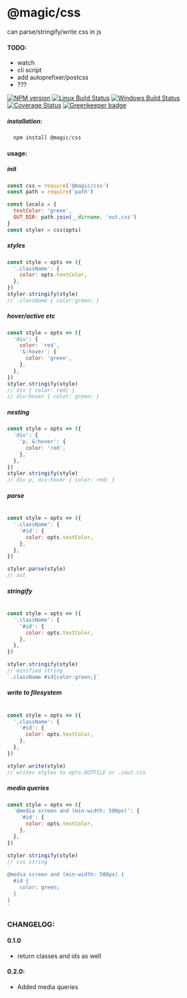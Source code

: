 # @magic/css

can parse/stringify/write css in js

#### TODO:
* watch
* cli script
* add autoprefixer/postcss
* ???

[![NPM version][npm-image]][npm-url]
[![Linux Build Status][travis-image]][travis-url]
[![Windows Build Status][appveyor-image]][appveyor-url]
[![Coverage Status][coveralls-image]][coveralls-url]
[![Greenkeeper badge][greenkeeper-image]][greenkeeper-url]


##### installation:
```javascript
  npm install @magic/css
```

#### usage:

##### init
```javascript
const css = require('@magic/css')
const path = require('path')

const locals = {
  textColor: 'green',
  OUT_DIR: path.join(__dirname, 'out.css')
}
const styler = css(opts)

```

##### styles
```javascript
const style = opts => ({
  '.className': {
    color: opts.textColor,
  },
})
styler.stringify(style)
// .className { color:green; }
```

##### hover/active etc
```javascript
const style = opts => ({
  'div': {
    color: 'red',
    '&:hover': {
      color: 'green',
    },
  },
})
styler.stringify(style)
// div { color: red; }
// div:hover { color: green; }
```

##### nesting
```javascript
const style = opts => ({
  'div': {
    'p, &:hover': {
      color: 'red',
    },
  },
})
styler.stringify(style)
// div p, div:hover { color: red; }
```

##### parse
```javascript

const style = opts => ({
  '.className': {
    '#id': {
      color: opts.textColor,
    },
  },
})

styler.parse(style)
// ast

```

##### stringify
```javascript

const style = opts => ({
  '.className': {
    '#id': {
      color: opts.textColor,
    },
  },
})

styler.stringify(style)
// minified string
`.className #id{color:green;}`
```

##### write to filesystem
```javascript

const style = opts => ({
  '.className': {
    '#id': {
      color: opts.textColor,
    },
  },
})

styler.write(style)
// writes styles to opts.OUTFILE or ./out.css
```

##### media queries
```javascript
const style = opts => ({
  '@media screen and (min-width: 500px)': {
    '#id': {
      color: opts.textColor,
    },
  },
})

styler.stringify(style)
// css string
`
@media screen and (min-width: 500px) {
  #id {
    color: green;
  }
}
`
```

### CHANGELOG:
#### 0.1.0
  * return classes and ids as well

#### 0.2.0:
  * Added media queries

[npm-image]: https://img.shields.io/npm/v/@magic/css.svg
[npm-url]: https://www.npmjs.com/package/@magic/css
[travis-image]: https://travis-ci.com/magic/css.svg?branch=master
[travis-url]: https://travis-ci.org/magic/css
[appveyor-image]: https://ci.appveyor.com/api/projects/status/yk1hmw7ilwb74h5y/branch/master?svg=true
[appveyor-url]: https://ci.appveyor.com/project/jaeh/css/branch/master
[coveralls-image]: https://coveralls.io/repos/github/magic/css/badge.svg
[coveralls-url]: https://coveralls.io/github/magic/css
[greenkeeper-image]: https://badges.greenkeeper.io/magic/css.svg
[greenkeeper-url]: https://greenkeeper.io

